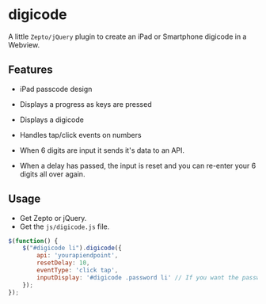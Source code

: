 digicode
========

A little `Zepto/jQuery` plugin to create an iPad or Smartphone digicode in a Webview.

## Features

- iPad passcode design

- Displays a progress as keys are pressed
- Displays a digicode
- Handles tap/click events on numbers
- When 6 digits are input it sends it's data to an API.
- When a delay has passed, the input is reset and you can re-enter your 6 digits all over again.

## Usage

- Get Zepto or jQuery.
- Get the `js/digicode.js` file.

```javascript
$(function() {
    $("#digicode li").digicode({
        api: 'yourapiendpoint',
        resetDelay: 10,
        eventType: 'click tap',
        inputDisplay: '#digicode .password li' // If you want the password to display
    });
});
```